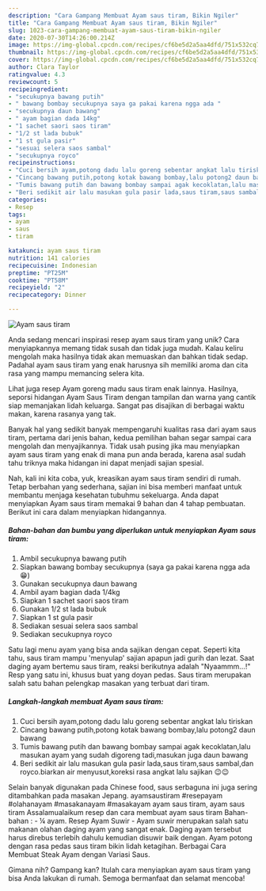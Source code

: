 ```yaml
---
description: "Cara Gampang Membuat Ayam saus tiram, Bikin Ngiler"
title: "Cara Gampang Membuat Ayam saus tiram, Bikin Ngiler"
slug: 1023-cara-gampang-membuat-ayam-saus-tiram-bikin-ngiler
date: 2020-07-30T14:26:00.214Z
image: https://img-global.cpcdn.com/recipes/cf6be5d2a5aa4dfd/751x532cq70/ayam-saus-tiram-foto-resep-utama.jpg
thumbnail: https://img-global.cpcdn.com/recipes/cf6be5d2a5aa4dfd/751x532cq70/ayam-saus-tiram-foto-resep-utama.jpg
cover: https://img-global.cpcdn.com/recipes/cf6be5d2a5aa4dfd/751x532cq70/ayam-saus-tiram-foto-resep-utama.jpg
author: Clara Taylor
ratingvalue: 4.3
reviewcount: 5
recipeingredient:
- "secukupnya bawang putih"
- " bawang bombay secukupnya saya ga pakai karena ngga ada "
- "secukupnya daun bawang"
- " ayam bagian dada 14kg"
- "1 sachet saori saos tiram"
- "1/2 st lada bubuk"
- "1 st gula pasir"
- "sesuai selera saos sambal"
- "secukupnya royco"
recipeinstructions:
- "Cuci bersih ayam,potong dadu lalu goreng sebentar angkat lalu tiriskan"
- "Cincang bawang putih,potong kotak bawang bombay,lalu potong2 daun bawang"
- "Tumis bawang putih dan bawang bombay sampai agak kecoklatan,lalu masukan ayam yang sudah digoreng tadi,masukan juga daun bawang"
- "Beri sedikit air lalu masukan gula pasir lada,saus tiram,saus sambal,dan royco.biarkan air menyusut,koreksi rasa angkat lalu sajikan 😉😉"
categories:
- Resep
tags:
- ayam
- saus
- tiram

katakunci: ayam saus tiram 
nutrition: 141 calories
recipecuisine: Indonesian
preptime: "PT25M"
cooktime: "PT58M"
recipeyield: "2"
recipecategory: Dinner

---
```



![Ayam saus tiram](https://img-global.cpcdn.com/recipes/cf6be5d2a5aa4dfd/751x532cq70/ayam-saus-tiram-foto-resep-utama.jpg)

Anda sedang mencari inspirasi resep ayam saus tiram yang unik? Cara menyiapkannya memang tidak susah dan tidak juga mudah. Kalau keliru mengolah maka hasilnya tidak akan memuaskan dan bahkan tidak sedap. Padahal ayam saus tiram yang enak harusnya sih memiliki aroma dan cita rasa yang mampu memancing selera kita.

Lihat juga resep Ayam goreng madu saus tiram enak lainnya. Hasilnya, seporsi hidangan Ayam Saus Tiram dengan tampilan dan warna yang cantik siap memanjakan lidah keluarga. Sangat pas disajikan di berbagai waktu makan, karena rasanya yang tak.

Banyak hal yang sedikit banyak mempengaruhi kualitas rasa dari ayam saus tiram, pertama dari jenis bahan, kedua pemilihan bahan segar sampai cara mengolah dan menyajikannya. Tidak usah pusing jika mau menyiapkan ayam saus tiram yang enak di mana pun anda berada, karena asal sudah tahu triknya maka hidangan ini dapat menjadi sajian spesial.


Nah, kali ini kita coba, yuk, kreasikan ayam saus tiram sendiri di rumah. Tetap berbahan yang sederhana, sajian ini bisa memberi manfaat untuk membantu menjaga kesehatan tubuhmu sekeluarga. Anda dapat menyiapkan Ayam saus tiram memakai 9 bahan dan 4 tahap pembuatan. Berikut ini cara dalam menyiapkan hidangannya.

<!--inarticleads1-->

##### Bahan-bahan dan bumbu yang diperlukan untuk menyiapkan Ayam saus tiram:

1. Ambil secukupnya bawang putih
1. Siapkan  bawang bombay secukupnya (saya ga pakai karena ngga ada 😁)
1. Gunakan secukupnya daun bawang
1. Ambil  ayam bagian dada 1/4kg
1. Siapkan 1 sachet saori saos tiram
1. Gunakan 1/2 st lada bubuk
1. Siapkan 1 st gula pasir
1. Sediakan sesuai selera saos sambal
1. Sediakan secukupnya royco


Satu lagi menu ayam yang bisa anda sajikan dengan cepat. Seperti kita tahu, saus tiram mampu &#39;menyulap&#39; sajian apapun jadi gurih dan lezat. Saat daging ayam bertemu saus tiram, reaksi berikutnya adalah &#34;Nyaammm…!&#34; Resp yang satu ini, khusus buat yang doyan pedas. Saus tiram merupakan salah satu bahan pelengkap masakan yang terbuat dari tiram. 

<!--inarticleads2-->

##### Langkah-langkah membuat Ayam saus tiram:

1. Cuci bersih ayam,potong dadu lalu goreng sebentar angkat lalu tiriskan
1. Cincang bawang putih,potong kotak bawang bombay,lalu potong2 daun bawang
1. Tumis bawang putih dan bawang bombay sampai agak kecoklatan,lalu masukan ayam yang sudah digoreng tadi,masukan juga daun bawang
1. Beri sedikit air lalu masukan gula pasir lada,saus tiram,saus sambal,dan royco.biarkan air menyusut,koreksi rasa angkat lalu sajikan 😉😉


Selain banyak digunakan pada Chinese food, saus serbaguna ini juga sering ditambahkan pada masakan Jepang. ayamsaustiram #resepayam #olahanayam #masakanayam #masakayam ayam saus tiram, ayam saus tiram Assalamualaikum resep dan cara membuat ayam saus tiram Bahan-bahan : - ¼ ayam. Resep Ayam Suwir - Ayam suwir merupakan salah satu makanan olahan daging ayam yang sangat enak. Daging ayam tersebut harus direbus terlebih dahulu kemudian disuwir baik dengan. Ayam potong dengan rasa pedas saus tiram bikin lidah ketagihan. Berbagai Cara Membuat Steak Ayam dengan Variasi Saus. 

Gimana nih? Gampang kan? Itulah cara menyiapkan ayam saus tiram yang bisa Anda lakukan di rumah. Semoga bermanfaat dan selamat mencoba!
